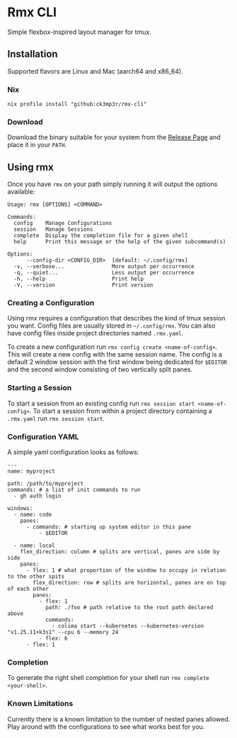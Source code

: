 # Rmx CLI

Simple flexbox-inspired layout manager for tmux.

## Installation

Supported flavors are Linux and Mac (aarch64 and x86_64).

### Nix

```
nix profile install "github:ck3mp3r/rmx-cli"
```

### Download

Download the binary suitable for your system from the [Release Page](https://github.com/ck3mp3r/rmx-cli/releases)
and place it in your `PATH`.

## Using rmx

Once you have `rmx` on your path simply running it will output the options available:
```
Usage: rmx [OPTIONS] <COMMAND>

Commands:
  config    Manage Configurations
  session   Manage Sessions
  complete  Display the completion file for a given shell
  help      Print this message or the help of the given subcommand(s)

Options:
      --config-dir <CONFIG_DIR>  [default: ~/.config/rmx]
  -v, --verbose...               More output per occurrence
  -q, --quiet...                 Less output per occurrence
  -h, --help                     Print help
  -V, --version                  Print version

```

### Creating a Configuration

Using rmx requires a configuration that describes the kind of tmux session you want. Config files are usually stored in `~/.config/rmx`.
You can also have config files inside project directories named `.rmx.yaml`.

To create a new configuration run ```rmx config create <name-of-config>```. This will create a new config with the same session name.
The config is a default 2 window session with the first window being dedicated for `$EDITOR` and the second window consisting of two vertically split panes.

### Starting a Session

To start a session from an existing config run ```rmx session start <name-of-config>```.
To start a session from within a project directory containing a `.rmx.yaml` run ```rmx session start```.

### Configuration YAML

A simple yaml configuration looks as follows:
```
---
name: myproject

path: /path/to/myproject
commands: # a list of init commands to run
  - gh auth login

windows:
  - name: code
    panes:
      - commands: # starting up system editor in this pane
          - $EDITOR

  - name: local
    flex_direction: column # splits are vertical, panes are side by side
    panes:
      - flex: 1 # what proportion of the window to occupy in relation to the other spits
        flex_direction: row # splits are horizontal, panes are on top of each other
        panes:
          - flex: 1
            path: ./foo # path relative to the root path declared above
            commands:
              - colima start --kubernetes --kubernetes-version "v1.25.11+k3s1" --cpu 6 --memory 24
          - flex: 6
      - flex: 1
```

### Completion

To generate the right shell completion for your shell run `rmx complete <your-shell>`.

### Known Limitations

Currently there is a known limitation to the number of nested panes allowed. 
Play around with the configurations to see what works best for you.
